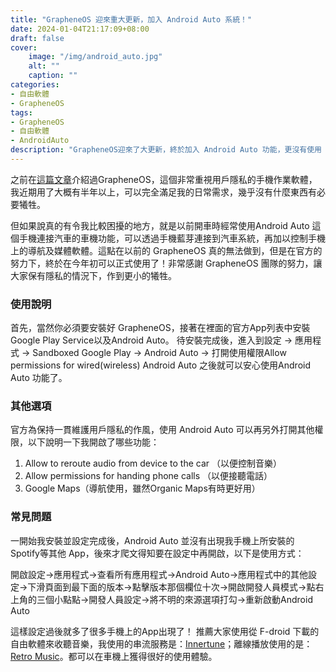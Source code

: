 ```yaml
---
title: "GrapheneOS 迎來重大更新，加入 Android Auto 系統！"
date: 2024-01-04T21:17:09+08:00
draft: false
cover:
    image: "/img/android_auto.jpg"
    alt: ""
    caption: ""
categories: 
- 自由軟體
- GrapheneOS
tags: 
- GrapheneOS
- 自由軟體
- AndroidAuto
description: "GrapheneOS迎來了大更新，終於加入 Android Auto 功能，更沒有使用 Google 原廠作業軟體的理由。"
---
```


之前在[這篇文章](https://fgzblog.com/2023/02/grapheneos-%E4%BD%BF%E7%94%A8%E5%BF%83%E5%BE%97/)介紹過GrapheneOS，這個非常重視用戶隱私的手機作業軟體，我近期用了大概有半年以上，可以完全滿足我的日常需求，幾乎沒有什麼東西有必要犧牲。

但如果說真的有令我比較困擾的地方，就是以前開車時經常使用Android Auto 這個手機連接汽車的車機功能，可以透過手機藍芽連接到汽車系統，再加以控制手機上的導航及媒體軟體。這點在以前的 GrapheneOS 真的無法做到，但是在官方的努力下，終於在今年初可以正式使用了！非常感謝 GrapheneOS 團隊的努力，讓大家保有隱私的情況下，作到更小的犧牲。

### 使用說明
首先，當然你必須要安裝好 GrapheneOS，接著在裡面的官方App列表中安裝Google Play Service以及Android Auto。
待安裝完成後，進入到設定 → 應用程式 → Sandboxed Google Play → Android Auto → 打開使用權限Allow permissions for wired(wireless) Android Auto
之後就可以安心使用Android Auto 功能了。

### 其他選項
官方為保持一貫維護用戶隱私的作風，使用 Android Auto 可以再另外打開其他權限，以下說明一下我開啟了哪些功能：
1. Allow to reroute audio from device to the car （以便控制音樂）
2. Allow permissions for handing phone calls （以便接聽電話）
3. Google Maps（導航使用，雖然Organic Maps有時更好用）

### 常見問題
一開始我安裝並設定完成後，Android Auto 並沒有出現我手機上所安裝的 Spotify等其他 App，後來才爬文得知要在設定中再開啟，以下是使用方式：

開啟設定→應用程式→查看所有應用程式→Android Auto→應用程式中的其他設定→下滑頁面到最下面的版本→點擊版本那個欄位十次→開啟開發人員模式→點右上角的三個小點點→開發人員設定→將不明的來源選項打勾→重新啟動Android Auto

這樣設定過後就多了很多手機上的App出現了！
推薦大家使用從 F-droid 下載的自由軟體來收聽音樂，我使用的串流服務是：[Innertune](https://github.com/z-huang/InnerTune)；離線播放使用的是：[Retro Music](https://github.com/RetroMusicPlayer/RetroMusicPlayer)。都可以在車機上獲得很好的使用體驗。
